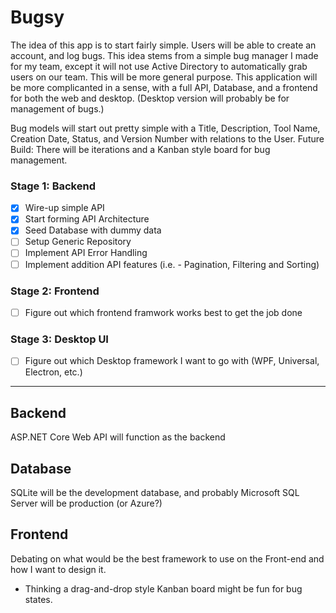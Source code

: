 # Bugsy
The idea of this app is to start fairly simple. Users will be able to create an account, and log bugs. 
This idea stems from a simple bug manager I made for my team, except it will not use Active Directory to automatically grab users on our team. This will be more general purpose. This application will be more complicanted in a sense, with a full API, Database, and a frontend for both the web and desktop. (Desktop version will probably be for management of bugs.)

Bug models will start out pretty simple with a Title, Description, Tool Name, Creation Date, Status, and Version Number with relations to the User.
Future Build: There will be iterations and a Kanban style board for bug management.

### Stage 1: Backend
- [x] Wire-up simple API
- [x] Start forming API Architecture
- [x] Seed Database with dummy data
- [ ] Setup Generic Repository
- [ ] Implement API Error Handling
- [ ] Implement addition API features (i.e. - Pagination, Filtering and Sorting)

### Stage 2: Frontend
- [ ] Figure out which frontend framwork works best to get the job done

### Stage 3: Desktop UI
- [ ] Figure out which Desktop framework I want to go with (WPF, Universal, Electron, etc.)


---

## Backend
ASP.NET Core Web API will function as the backend

## Database
SQLite will be the development database, and probably Microsoft SQL Server will be production (or Azure?)

## Frontend
Debating on what would be the best framework to use on the Front-end and how I want to design it.
- Thinking a drag-and-drop style Kanban board might be fun for bug states.
